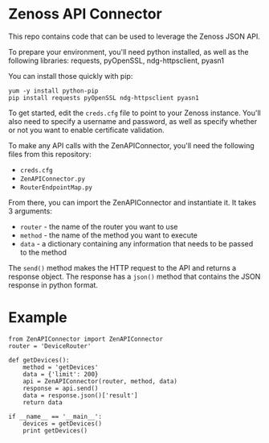 # Zenoss API Connector
This repo contains code that can be used to leverage the Zenoss JSON API. 

To prepare your environment, you'll need python installed, as well as the following libraries: requests, pyOpenSSL, ndg-httpsclient, pyasn1

You can install those quickly with pip:
```
yum -y install python-pip
pip install requests pyOpenSSL ndg-httpsclient pyasn1
```

To get started, edit the `creds.cfg` file to point to your Zenoss instance. You'll also need to specify a username and password, as well as specify whether or not you want to enable certificate validation. 

To make any API calls with the ZenAPIConnector, you'll need the following files from this repository: 

 - `creds.cfg`
 - `ZenAPIConnector.py`
 - `RouterEndpointMap.py`

From there, you can import the ZenAPIConnector and instantiate it. It takes 3 arguments: 

- `router` - the name of the router you want to use
- `method` - the name of the method you want to execute
- `data` - a dictionary containing any information that needs to be passed to the method

The `send()` method makes the HTTP request to the API and returns a response object. The response has a `json()` method that contains the JSON response in python format. 

# Example 

```
from ZenAPIConnector import ZenAPIConnector
router = 'DeviceRouter'

def getDevices():
    method = 'getDevices'
    data = {'limit': 200}
    api = ZenAPIConnector(router, method, data)
    response = api.send()
    data = response.json()['result']
    return data

if __name__ == '__main__':
    devices = getDevices()
    print getDevices()

```


